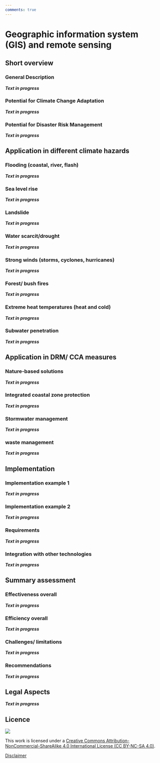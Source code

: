 ```yaml
---
comments: true
---
```


# Geographic information system (GIS) and remote sensing

## Short overview

### General Description

***Text in progress***

### Potential for Climate Change Adaptation

***Text in progress***

### Potential for Disaster Risk Management

***Text in progress***

## Application in different climate hazards

### Flooding (coastal, river, flash)

***Text in progress***

### Sea level rise

***Text in progress***

### Landslide

***Text in progress***

### Water scarcit/drought

***Text in progress***

### Strong winds (storms, cyclones, hurricanes)

***Text in progress***

### Forest/ bush fires

***Text in progress***

### Extreme heat temperatures (heat and cold)

***Text in progress***

### Subwater penetration

***Text in progress***

## Application in DRM/ CCA measures

### Nature-based solutions 

***Text in progress***

### Integrated coastal zone protection

***Text in progress***

### Stormwater management

***Text in progress***

### waste management

***Text in progress***

## Implementation

### Implementation example 1

***Text in progress***

### Implementation example 2

***Text in progress***

### Requirements

***Text in progress***

### Integration with other technologies

***Text in progress***

## Summary assessment

### Effectiveness overall

***Text in progress***

### Efficiency overall

***Text in progress***

### Challenges/ limitations

***Text in progress***

### Recommendations

***Text in progress***

## Legal Aspects

***Text in progress***
## Licence
![](https://i.creativecommons.org/l/by-nc-sa/4.0/88x31.png)

This work is licensed under a [Creative Commons Attribution-NonCommercial-ShareAlike 4.0 International License (CC BY-NC-SA 4.0)](https://creativecommons.org/licenses/by-nc-sa/4.0/).

[Disclaimer](disclaimer.md)
